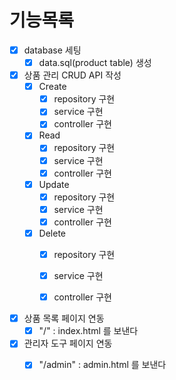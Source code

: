# 기능목록

- [x] database 세팅
    - [x] data.sql(product table) 생성

- [x] 상품 관리 CRUD API 작성
    - [x] Create
        - [x] repository 구현
        - [x] service 구현
        - [x] controller 구현
    - [x] Read
        - [x] repository 구현
        - [x] service 구현
        - [x] controller 구현
    - [x] Update
        - [x] repository 구현
        - [x] service 구현
        - [x] controller 구현
    - [x] Delete
        - [x] repository 구현
        - [x] service 구현
        - [x] controller 구현


- [x] 상품 목록 페이지 연동
    - [x] "/" : index.html 를 보낸다

- [x] 관리자 도구 페이지 연동
    - [x] "/admin" : admin.html 를 보낸다

